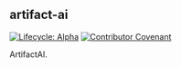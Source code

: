 artifact-ai
-----------

[![Lifecycle: Alpha](https://img.shields.io/badge/lifecycle-alpha-a0c3d2.svg)](https://img.shields.io/badge/lifecycle-alpha-a0c3d2.svg)
[![Contributor Covenant](https://img.shields.io/badge/Contributor%20Covenant-1.4-4baaaa.svg)](CODE_OF_CONDUCT.md)

ArtifactAI.
